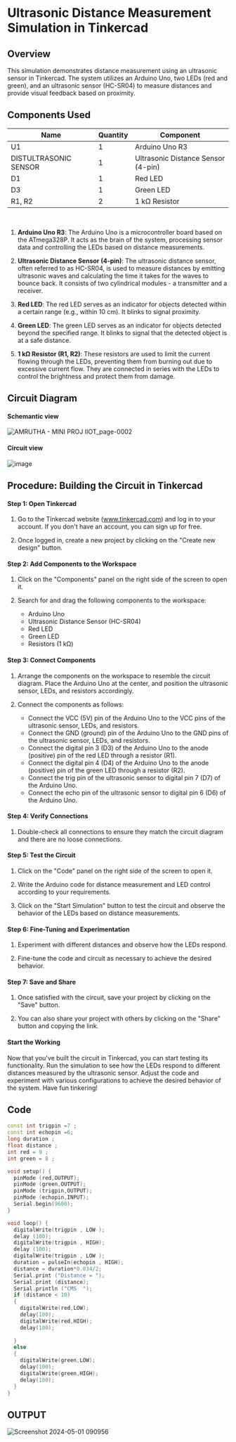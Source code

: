# Ultrasonic Distance Measurement Simulation in Tinkercad

## Overview

This simulation demonstrates distance measurement using an ultrasonic sensor in Tinkercad. The system utilizes an Arduino Uno, two LEDs (red and green), and an ultrasonic sensor (HC-SR04) to measure distances and provide visual feedback based on proximity.


## Components Used


| Name                      | Quantity | Component                             |
|---------------------------|----------|---------------------------------------|
| U1                        | 1        | Arduino Uno R3                        |
| DISTULTRASONIC SENSOR     | 1        | Ultrasonic Distance Sensor (4-pin)    |
| D1                        | 1        | Red LED                               |
| D3                        | 1        | Green LED                             |
| R1, R2                    | 2        | 1 kΩ Resistor                         |

</br>

1. **Arduino Uno R3**: The Arduino Uno is a microcontroller board based on the ATmega328P. It acts as the brain of the system, processing sensor data and controlling the LEDs based on distance measurements.

2. **Ultrasonic Distance Sensor (4-pin)**: The ultrasonic distance sensor, often referred to as HC-SR04, is used to measure distances by emitting ultrasonic waves and calculating the time it takes for the waves to bounce back. It consists of two cylindrical modules - a transmitter and a receiver.

3. **Red LED**: The red LED serves as an indicator for objects detected within a certain range (e.g., within 10 cm). It blinks to signal proximity.

4. **Green LED**: The green LED serves as an indicator for objects detected beyond the specified range. It blinks to signal that the detected object is at a safe distance.

5. **1 kΩ Resistor (R1, R2)**: These resistors are used to limit the current flowing through the LEDs, preventing them from burning out due to excessive current flow. They are connected in series with the LEDs to control the brightness and protect them from damage.


## Circuit Diagram

#### Schemantic view

![AMRUTHA - MINI PROJ IIOT_page-0002](https://github.com/AmruthaRajsheker/Simulation-on-Distance-measurement-in-Tinkercad/assets/119475943/ee2ef13d-5090-491b-bd19-7ce722a8d5cf)

#### Circuit view

![image](https://github.com/AmruthaRajsheker/Simulation-on-Distance-measurement-in-Tinkercad/assets/119475943/571c12de-8d3a-4746-a07a-69cc40108c46)


## Procedure: Building the Circuit in Tinkercad

#### Step 1: Open Tinkercad

1. Go to the Tinkercad website (www.tinkercad.com) and log in to your account. If you don't have an account, you can sign up for free.

2. Once logged in, create a new project by clicking on the "Create new design" button.

#### Step 2: Add Components to the Workspace

1. Click on the "Components" panel on the right side of the screen to open it.

2. Search for and drag the following components to the workspace:
   - Arduino Uno
   - Ultrasonic Distance Sensor (HC-SR04)
   - Red LED
   - Green LED
   - Resistors (1 kΩ)

#### Step 3: Connect Components

1. Arrange the components on the workspace to resemble the circuit diagram. Place the Arduino Uno at the center, and position the ultrasonic sensor, LEDs, and resistors accordingly.

2. Connect the components as follows:
   - Connect the VCC (5V) pin of the Arduino Uno to the VCC pins of the ultrasonic sensor, LEDs, and resistors.
   - Connect the GND (ground) pin of the Arduino Uno to the GND pins of the ultrasonic sensor, LEDs, and resistors.
   - Connect the digital pin 3 (D3) of the Arduino Uno to the anode (positive) pin of the red LED through a resistor (R1).
   - Connect the digital pin 4 (D4) of the Arduino Uno to the anode (positive) pin of the green LED through a resistor (R2).
   - Connect the trig pin of the ultrasonic sensor to digital pin 7 (D7) of the Arduino Uno.
   - Connect the echo pin of the ultrasonic sensor to digital pin 6 (D6) of the Arduino Uno.

#### Step 4: Verify Connections

1. Double-check all connections to ensure they match the circuit diagram and there are no loose connections.

#### Step 5: Test the Circuit

1. Click on the "Code" panel on the right side of the screen to open it.

2. Write the Arduino code for distance measurement and LED control according to your requirements.

3. Click on the "Start Simulation" button to test the circuit and observe the behavior of the LEDs based on distance measurements.

#### Step 6: Fine-Tuning and Experimentation

1. Experiment with different distances and observe how the LEDs respond.

2. Fine-tune the code and circuit as necessary to achieve the desired behavior.


#### Step 7: Save and Share

1. Once satisfied with the circuit, save your project by clicking on the "Save" button.

2. You can also share your project with others by clicking on the "Share" button and copying the link.

#### Start the Working

Now that you've built the circuit in Tinkercad, you can start testing its functionality. Run the simulation to see how the LEDs respond to different distances measured by the ultrasonic sensor. Adjust the code and experiment with various configurations to achieve the desired behavior of the system. Have fun tinkering!




## Code

```cpp
const int trigpin =7 ;
const int echopin =6;
long duration ;
float distance ;
int red = 9 ;
int green = 8 ;

void setup() {
  pinMode (red,OUTPUT);
  pinMode (green,OUTPUT);
  pinMode (trigpin,OUTPUT);
  pinMode (echopin,INPUT);
  Serial.begin(9600);
}

void loop() {
  digitalWrite(trigpin , LOW );
  delay (100);
  digitalWrite(trigpin , HIGH);
  delay (100);
  digitalWrite(trigpin , LOW );
  duration = pulseIn(echopin , HIGH);
  distance = duration*0.034/2;
  Serial.print ("Distance = ");
  Serial.print (distance);
  Serial.println ("CMS  ");
  if (distance < 10)
  {
    digitalWrite(red,LOW);
    delay(100);
    digitalWrite(red,HIGH);
    delay(100);
    
  }
  else
  {
    digitalWrite(green,LOW);
    delay(100);
    digitalWrite(green,HIGH);
    delay(100); 
  }
}
```

## OUTPUT 


![Screenshot 2024-05-01 090956](https://github.com/AmruthaRajsheker/Simulation-on-Distance-measurement-in-Tinkercad/assets/119475943/cff45135-8ee8-4838-9d0f-83daafb7320f)


